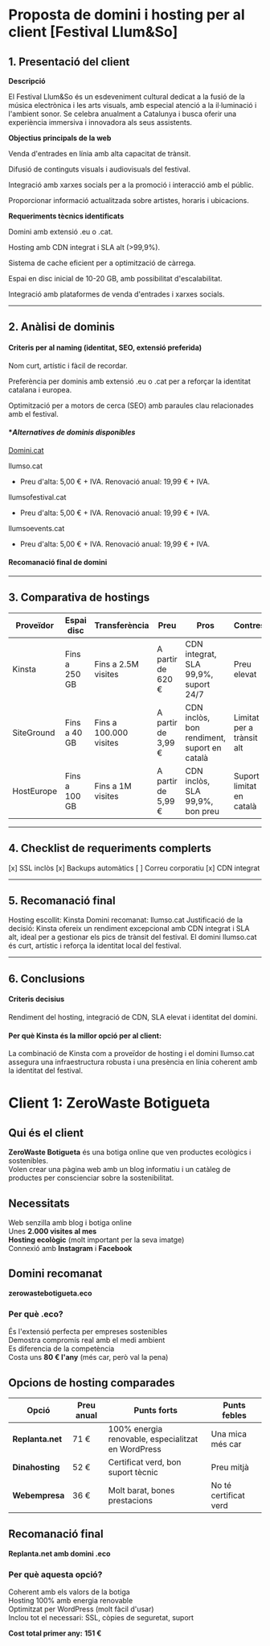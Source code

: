 # Proposta de domini i hosting per al client [Festival Llum&So]
## **1. Presentació del client**
**Descripció**

El Festival Llum&So és un esdeveniment cultural dedicat a la fusió de la música electrònica i les arts visuals, amb especial atenció a la il·luminació i l'ambient sonor. Se celebra anualment a Catalunya i busca oferir una experiència immersiva i innovadora als seus assistents.

**Objectius principals de la web**

Venda d'entrades en línia amb alta capacitat de trànsit.

Difusió de continguts visuals i audiovisuals del festival.

Integració amb xarxes socials per a la promoció i interacció amb el públic.

Proporcionar informació actualitzada sobre artistes, horaris i ubicacions.

**Requeriments tècnics identificats**

Domini amb extensió .eu o .cat.

Hosting amb CDN integrat i SLA alt (>99,9%).

Sistema de cache eficient per a optimització de càrrega.

Espai en disc inicial de 10-20 GB, amb possibilitat d'escalabilitat.

Integració amb plataformes de venda d'entrades i xarxes socials.

---

## **2. Anàlisi de dominis**

#### **Criteris per al naming (identitat, SEO, extensió preferida)**

Nom curt, artístic i fàcil de recordar.

Preferència per dominis amb extensió .eu o .cat per a reforçar la identitat catalana i europea.

Optimització per a motors de cerca (SEO) amb paraules clau relacionades amb el festival.

#### **Alternatives de dominis disponibles*

[Domini.cat](https://domini.cat/?utm_source=chatgpt.com)

llumso.cat

  - Preu d'alta: 5,00 € + IVA. Renovació anual: 19,99 € + IVA.

llumsofestival.cat

  - Preu d'alta: 5,00 € + IVA. Renovació anual: 19,99 € + IVA.

llumsoevents.cat

  - Preu d'alta: 5,00 € + IVA. Renovació anual: 19,99 € + IVA.

#### **Recomanació final de domini**

--- 

## **3. Comparativa de hostings**
| Proveïdor | Espai disc | Transferència | Preu | Pros | Contres |
|-----------|------------|---------------|------|------|---------|
| Kinsta |      Fins a 250 GB      |     Fins a 2.5M visites          |   A partir de 620 €   |    CDN integrat, SLA 99,9%, suport 24/7  |       Preu elevat  |
| SiteGround|  Fins a 40 GB          |        Fins a 100.000 visites       |   A partir de 3,99 €   |    CDN inclòs, bon rendiment, suport en català  |      Limitat per a trànsit alt   |
| HostEurope |     Fins a 100 GB       |    Fins a 1M visites           |   A partir de 5,99 €   |    CDN inclòs, SLA 99,9%, bon preu  |      Suport limitat en català   |

---

## **4. Checklist de requeriments complerts**
[x] SSL inclòs
[x] Backups automàtics
[ ] Correu corporatiu
[x] CDN integrat

---

## **5. Recomanació final**
Hosting escollit: Kinsta
Domini recomanat: llumso.cat
Justificació de la decisió: Kinsta ofereix un rendiment excepcional amb CDN integrat i SLA alt, ideal per a gestionar els pics de trànsit del festival. El domini llumso.cat és curt, artístic i reforça la identitat local del festival.

---

## **6. Conclusions**
#### Criteris decisius
Rendiment del hosting, integració de CDN, SLA elevat i identitat del domini.

#### Per què Kinsta és la millor opció per al client: 

La combinació de Kinsta com a proveïdor de hosting i el domini llumso.cat assegura una infraestructura robusta i una presència en línia coherent amb la identitat del festival.



# Client 1: ZeroWaste Botigueta

## Qui és el client
**ZeroWaste Botigueta** és una botiga online que ven productes ecològics i sostenibles.  
Volen crear una pàgina web amb un blog informatiu i un catàleg de productes per conscienciar sobre la sostenibilitat.

## Necessitats
Web senzilla amb blog i botiga online  
Unes **2.000 visites al mes**  
**Hosting ecològic** (molt important per la seva imatge)  
Connexió amb **Instagram** i **Facebook**

## Domini recomanat
**zerowastebotigueta.eco**

### Per què .eco?
És l'extensió perfecta per empreses sostenibles  
Demostra compromís real amb el medi ambient  
Es diferencia de la competència  
Costa uns **80 € l'any** (més car, però val la pena)

## Opcions de hosting comparades

| Opció        | Preu anual | Punts forts                                        | Punts febles        |
|---------------|-------------|----------------------------------------------------|----------------------|
| **Replanta.net** | 71 €        | 100% energia renovable, especialitzat en WordPress | Una mica més car     |
| **Dinahosting**  | 52 €        | Certificat verd, bon suport tècnic               | Preu mitjà           |
| **Webempresa**   | 36 €        | Molt barat, bones prestacions                    | No té certificat verd |

## Recomanació final
**Replanta.net amb domini .eco**

### Per què aquesta opció?
Coherent amb els valors de la botiga  
Hosting 100% amb energia renovable  
Optimitzat per WordPress (molt fàcil d'usar)  
Inclou tot el necessari: SSL, còpies de seguretat, suport  

**Cost total primer any:** **151 €**
